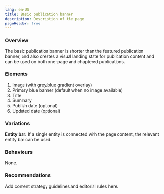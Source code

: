 ```yaml
---
lang: en-US
title: Basic publication banner
description: Description of the page
pageHeader: true
---
```


### Overview
The basic publication banner is shorter than the featured publication banner, and also creates a visual landing state for publication content and can be used on both one-page and chaptered publications.

### Elements
<DemoPublicationBanner :small="true"/>

1. Image (with grey/blue gradient overlay)
2. Primary blue banner (default when no image available)
3. Title 
4. Summary 
5. Publish date  (optional)
6. Updated date (optional)

### Variations
<strong>Entity bar:</strong> If a single entity is connected with the page content, the relevant entity bar can be used.

### Behaviours
None.

### Recommendations
Add content strategy guidelines and editorial rules here.
